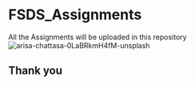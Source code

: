 # FSDS_Assignments
All the Assignments will be uploaded in this repository
![arisa-chattasa-0LaBRkmH4fM-unsplash](https://github.com/codedestructed007/FSDS_Assignments/assets/55931484/7ec5f558-68e8-41c4-a0b0-73ce80ff5001)
##  Thank you 
